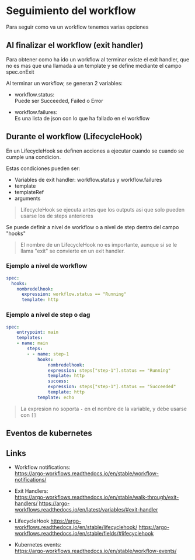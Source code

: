 # Seguimiento del workflow

Para seguir como va un workflow tenemos varias opciones

## Al finalizar el workflow (exit handler)

Para obtener como ha ido un workflow al terminar existe el exit handler, que no es mas que una llamada a un template y se define mediante el campo spec.onExit

Al terminar un workflow, se generan 2 variables:

- workflow.status:  
Puede ser Succeeded, Failed o Error

- workflow.failures:  
Es una lista de json con lo que ha fallado en el workflow

## Durante el workflow (LifecycleHook)

En un LifecycleHook se definen acciones a ejecutar cuando se cuando se cumple una condicion.

Estas condiciones pueden ser:

- Variables de exit handler: workflow.status y workflow.failures
- template
- templateRef
- arguments

> LifecycleHook se ejecuta antes que los outputs asi que solo pueden usarse los de steps anteriores

Se puede definir a nivel de workflow o a nivel de step dentro del campo "hooks"

> El nombre de un LifecycleHook no es importante, aunque si se le llama "exit" se convierte en un exit handler.

### Ejemplo a nivel de workflow

```yaml
spec:
  hooks:
    nombredelhook:
      expression: workflow.status == "Running"
      template: http
```

### Ejemplo a nivel de step o dag

```yaml
spec:
    entrypoint: main
    templates:
    - name: main
        steps:
        - - name: step-1
            hooks:
                nombredelhook:
                expression: steps["step-1"].status == "Running"
                template: http
                success:
                expression: steps["step-1"].status == "Succeeded"
                template: http
            template: echo
```

> La expresion no soporta `-` en el nombre de la variable, y debe usarse con `[]`

## Eventos de kubernetes

## Links

- Workflow notifications:  
<https://argo-workflows.readthedocs.io/en/stable/workflow-notifications/>

- Exit Handlers:  
<https://argo-workflows.readthedocs.io/en/stable/walk-through/exit-handlers/>
<https://argo-workflows.readthedocs.io/en/latest/variables/#exit-handler>

- LifecycleHook
<https://argo-workflows.readthedocs.io/en/stable/lifecyclehook/>
<https://argo-workflows.readthedocs.io/en/stable/fields/#lifecyclehook>

- Kubernetes events:  
<https://argo-workflows.readthedocs.io/en/stable/workflow-events/>
